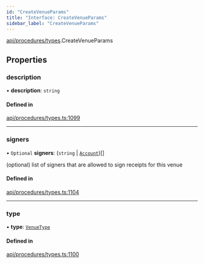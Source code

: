 ```yaml
---
id: "CreateVenueParams"
title: "Interface: CreateVenueParams"
sidebar_label: "CreateVenueParams"
---
```


[api/procedures/types](../../../../../modules/API/Procedures/Types/Types.md).CreateVenueParams

## Properties

### description

• **description**: `string`

#### Defined in

[api/procedures/types.ts:1099](https://github.com/PolymeshAssociation/polymesh-sdk/blob/c8da9dfce/src/api/procedures/types.ts#L1099)

___

### signers

• `Optional` **signers**: (`string` \| [`Account`](../../../../../classes/API/Entities/Account/Account.md))[]

(optional) list of signers that are allowed to sign receipts for this venue

#### Defined in

[api/procedures/types.ts:1104](https://github.com/PolymeshAssociation/polymesh-sdk/blob/c8da9dfce/src/api/procedures/types.ts#L1104)

___

### type

• **type**: [`VenueType`](../../../../../enums/API/Entities/Venue/Types/VenueType/VenueType.md)

#### Defined in

[api/procedures/types.ts:1100](https://github.com/PolymeshAssociation/polymesh-sdk/blob/c8da9dfce/src/api/procedures/types.ts#L1100)
